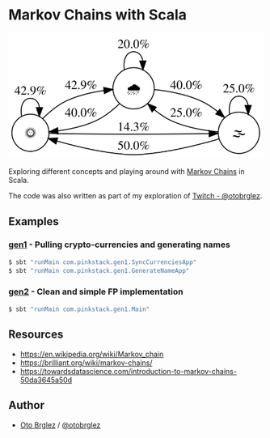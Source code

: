 # Markov Chains with Scala

![graph](markov-chain-example.svg)

Exploring different concepts and playing around with [Markov Chains][mc] in Scala.

The code was also written as part of my exploration of [Twitch - @otobrglez](https://www.twitch.tv/otobrglez).

## Examples

### [gen1](src/main/scala/com/pinkstack/gen1) - Pulling crypto-currencies and generating names

```bash
$ sbt "runMain com.pinkstack.gen1.SyncCurrenciesApp"
$ sbt "runMain com.pinkstack.gen1.GenerateNameApp"
```

### [gen2](src/main/scala/com/pinkstack/gen2) - Clean and simple FP implementation

```bash
$ sbt "runMain com.pinkstack.gen1.Main"
```

## Resources

- https://en.wikipedia.org/wiki/Markov_chain
- https://brilliant.org/wiki/markov-chains/
- https://towardsdatascience.com/introduction-to-markov-chains-50da3645a50d

[mc]: https://en.wikipedia.org/wiki/Markov_chain

## Author

- [Oto Brglez](https://github.com/otobrglez) / [@otobrglez](https://twitter.com/otobrglez)
